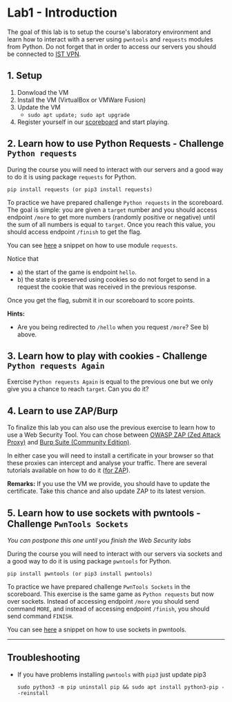 # Lab1 - Introduction

The goal of this lab is to setup the course's laboratory environment and learn how to interact with a server using `pwntools` and `requests` modules from Python. Do not forget that in order to access our servers you should be connected to [IST VPN](https://si.tecnico.ulisboa.pt/servicos/redes-e-conetividade/vpn/).

## 1. Setup

1. Donwload the VM
    <!-- - Either the one we provide you [here](VM) or your favourite one -->
2. Install the VM (VirtualBox or VMWare Fusion)
3. Update the VM
    - `sudo apt update; sudo apt upgrade`
4. Register yourself in our [scoreboard](http://scoreboard.ssof.rnl.tecnico.ulisboa.pt) and start playing.

## 2. Learn how to use Python Requests - Challenge `Python requests`

During the course you will need to interact with our servers and a good way to do it is using package `requests` for Python.

    pip install requests (or pip3 install requests)

To practice we have prepared challenge `Python requests` in the scoreboard. The goal is simple: you are given a `target` number and you should access endpoint `/more` to get more numbers (randomly positive or negative) until the sum of all numbers is equal to `target`. Once you reach this value, you should access endpoint `/finish` to get the flag.

You can see [here](requests_template.py) a snippet on how to use module `requests`.

Notice that

- a) the start of the game is endpoint `hello`.
- b) the state is preserved using cookies so do not forget to send in a request the cookie that was received in the previous response.

Once you get the flag, submit it in our scoreboard to score points.

__Hints:__

- Are you being redirected to `/hello` when you request `/more`? See b) above.

## 3. Learn how to play with cookies - Challenge `Python requests Again`

Exercise `Python requests Again` is equal to the previous one but we only give you a chance to reach `target`. Can you do it?

## 4. Learn to use ZAP/Burp

To finalize this lab you can also use the previous exercise to learn how to use a Web Security Tool. You can chose between [OWASP ZAP (Zed Attack Proxy)](https://owasp.org/www-project-zap/) and [Burp Suite (Community Edition)](https://portswigger.net/burp/communitydownload).

In either case you will need to install a certificate in your browser so that these proxies can intercept and analyse your traffic. There are several tutorials available on how to do it ([for ZAP](https://www.zaproxy.org/docs/desktop/ui/dialogs/options/dynsslcert/#install)).

__Remarks:__ If you use the VM we provide, you should have to update the certificate. Take this chance and also update ZAP to its latest version.

## 5. Learn how to use sockets with pwntools - Challenge `PwnTools Sockets`

_You can postpone this one until you finish the Web Security labs_

During the course you will need to interact with our servers via sockets and a good way to do it is using package `pwntools` for Python.

    pip install pwntools (or pip3 install pwntools)

To practice we have prepared challenge `PwnTools Sockets` in the scoreboard. This exercise is the same game as `Python requests` but now over sockets. Instead of accessing endpoint `/more` you should send command `MORE`, and instead of accessing endpoint `/finish`, you should send command `FINISH`.

You can see [here](netcat_template.py) a snippet on how to use sockets in pwntools.

---

## Troubleshooting

- If you have problems installing `pwntools` with `pip3` just update pip3

      sudo python3 -m pip uninstall pip && sudo apt install python3-pip --reinstall
